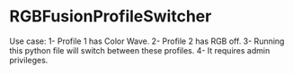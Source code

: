 # RGBFusionProfileSwitcher

Use case:
	1- Profile 1 has Color Wave.
	2- Profile 2 has RGB off.
	3- Running this python file will switch between these profiles.
	4- It requires admin privileges.